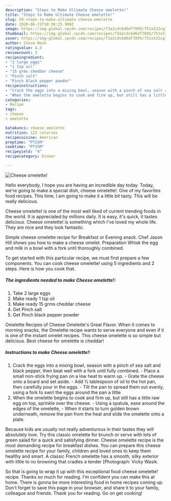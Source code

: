 ```yaml
---
description: "Steps to Make Ultimate Cheese omelette!"
title: "Steps to Make Ultimate Cheese omelette!"
slug: 59-steps-to-make-ultimate-cheese-omelette
date: 2020-06-23T10:38:25.999Z
image: https://img-global.cpcdn.com/recipes/f3a2cdc6d6df7095/751x532cq70/cheese-omelette-recipe-main-photo.jpg
thumbnail: https://img-global.cpcdn.com/recipes/f3a2cdc6d6df7095/751x532cq70/cheese-omelette-recipe-main-photo.jpg
cover: https://img-global.cpcdn.com/recipes/f3a2cdc6d6df7095/751x532cq70/cheese-omelette-recipe-main-photo.jpg
author: Steve Nash
ratingvalue: 4.3
reviewcount: 3
recipeingredient:
- "2 large eggs"
- "1 tsp oil"
- "15 grms cheddar cheese"
- "Pinch salt"
- "Pinch black pepper powder"
recipeinstructions:
- "Crack the eggs into a mixing bowl, season with a pinch of sea salt and black pepper, then beat well with a fork until fully combined. Place a small non-stick frying pan on a low heat to warm up. Grate the cheese onto a board and set aside. Add ½ tablespoon of oil to the hot pan, then carefully pour in the eggs. Tilt the pan to spread them out evenly, using a fork to swirl the eggs around the pan a little"
- "When the omelette begins to cook and firm up, but still has a little raw egg on top, sprinkle over the cheese. Using a spatula, ease around the edges of the omelette,  When it starts to turn golden brown underneath, remove the pan from the heat and slide the omelette onto a plate."
categories:
- Recipe
tags:
- cheese
- omelette

katakunci: cheese omelette 
nutrition: 122 calories
recipecuisine: American
preptime: "PT25M"
cooktime: "PT35M"
recipeyield: "4"
recipecategory: Dinner

---
```



![Cheese omelette!](https://img-global.cpcdn.com/recipes/f3a2cdc6d6df7095/751x532cq70/cheese-omelette-recipe-main-photo.jpg)

Hello everybody, I hope you are having an incredible day today. Today, we're going to make a special dish, cheese omelette!. One of my favorites food recipes. This time, I am going to make it a little bit tasty. This will be really delicious.

Cheese omelette! is one of the most well liked of current trending foods in the world. It is appreciated by millions daily. It is easy, it's quick, it tastes delicious. Cheese omelette! is something which I've loved my whole life. They are nice and they look fantastic.

Simple cheese omelette recipe for Breakfast or Evening snack. Chef Jason Hill shows you how to make a cheese omelet. Preparation Whisk the egg and milk in a bowl with a fork until thoroughly combined.


To get started with this particular recipe, we must first prepare a few components. You can cook cheese omelette! using 5 ingredients and 2 steps. Here is how you cook that.

<!--inarticleads1-->

##### The ingredients needed to make Cheese omelette!:

1. Take 2 large eggs
1. Make ready 1 tsp oil
1. Make ready 15 grms cheddar cheese
1. Get Pinch salt
1. Get Pinch black pepper powder


Omelette Recipes of Cheese Omelette&#39;s Great Flavor. When it comes to morning snacks, the Omelette recipe wants to serve everyone and even if it is one of the instant omelet recipes. This cheese omelette is so simple but delicious. Best cheese for omelette is cheddar! 

<!--inarticleads2-->

##### Instructions to make Cheese omelette!:

1. Crack the eggs into a mixing bowl, season with a pinch of sea salt and black pepper, then beat well with a fork until fully combined. - Place a small non-stick frying pan on a low heat to warm up. - Grate the cheese onto a board and set aside. - Add ½ tablespoon of oil to the hot pan, then carefully pour in the eggs. - Tilt the pan to spread them out evenly, using a fork to swirl the eggs around the pan a little
1. When the omelette begins to cook and firm up, but still has a little raw egg on top, sprinkle over the cheese. - Using a spatula, ease around the edges of the omelette,  - When it starts to turn golden brown underneath, remove the pan from the heat and slide the omelette onto a plate.


Because kids are usually not really adventurous in their tastes they will absolutely love. Try this classic omelette for brunch or serve with lots of green salad for a quick and satisfying dinner. Cheese omelette recipe is the most demanding recipe for breakfast dishes. You can prepare this cheese omelette recipe for your family, children and loved ones to keep them healthy and smart. A classic French omelette has a smooth, silky exterior with little to no browning that cradles a tender [Photograph: Vicky Wasik. 

So that is going to wrap it up with this exceptional food cheese omelette! recipe. Thanks so much for reading. I'm confident you can make this at home. There is gonna be more interesting food in home recipes coming up. Don't forget to save this page in your browser, and share it to your family, colleague and friends. Thank you for reading. Go on get cooking!
